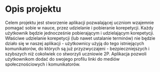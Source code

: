 # Opis projektu

Celem projektu jest stworzenie aplikacji pozwalającej uczniom wzajemnie pomagać sobie w nauce, przez udzielanie i pobieranie korepetycji. Każdy użytkownik będzie jednocześnie pobierającym i udzielającym korepetycji. Właściwe udzielanie korepetycji (lub nawet ustalanie terminów) nie będzie działo się w naszej aplikacji - użytkownicy użyją do tego istniejących komunikatorów, do których są już przyzwyczajeni - bezpieczniejszych i szybszych niż cokolwiek co stworzyli uczniowie 2P. Aplikacja pozwoli użytkownikom dodać do swojego profilu linki do mediów społecznościowych i komunikatorów.